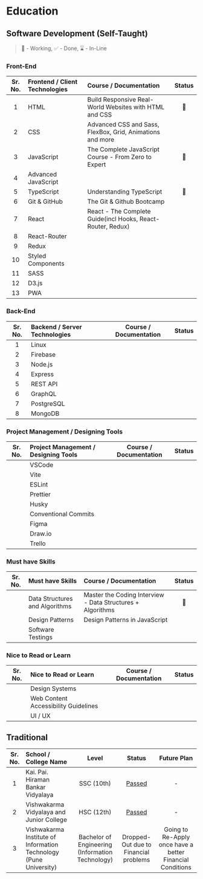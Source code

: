 # Education

## Software Development (Self-Taught)

> 🚧 - Working, ✅ - Done, ⌛ - In-Line

### Front-End

| Sr. No. | Frontend / Client Technologies | Course / Documentation                                      | Status |
| :-----: | :----------------------------- | :---------------------------------------------------------- | :----: |
|    1    | HTML                           | Build Responsive Real-World Websites with HTML and CSS      |   🚧   |
|    2    | CSS                            | Advanced CSS and Sass, FlexBox, Grid, Animations and more   |        |
|    3    | JavaScript                     | The Complete JavaScript Course - From Zero to Expert        |   🚧   |
|    4    | Advanced JavaScript            |                                                             |        |
|    5    | TypeScript                     | Understanding TypeScript                                    |   🚧   |
|    6    | Git & GitHub                   | The Git & Github Bootcamp                                   |        |
|    7    | React                          | React - The Complete Guide(incl Hooks, React-Router, Redux) |        |
|    8    | React-Router                   |                                                             |        |
|    9    | Redux                          |                                                             |        |
|   10    | Styled Components              |                                                             |        |
|   11    | SASS                           |                                                             |        |
|   12    | D3.js                          |                                                             |        |
|   13    | PWA                            |                                                             |        |

### Back-End

| Sr. No. | Backend / Server Technologies | Course / Documentation | Status |
| :-----: | :---------------------------- | :--------------------: | :----: |
|    1    | Linux                         |                        |        |
|    2    | Firebase                      |                        |        |
|    3    | Node.js                       |                        |        |
|    4    | Express                       |                        |        |
|    5    | REST API                      |                        |        |
|    6    | GraphQL                       |                        |        |
|    7    | PostgreSQL                    |                        |        |
|    8    | MongoDB                       |                        |        |

### Project Management / Designing Tools

| Sr. No. | Project Management / Designing Tools | Course / Documentation | Status |
| :-----: | :----------------------------------- | :--------------------: | :----: |
|         | VSCode                               |                        |        |
|         | Vite                                 |                        |        |
|         | ESLint                               |                        |        |
|         | Prettier                             |                        |        |
|         | Husky                                |                        |        |
|         | Conventional Commits                 |                        |        |
|         | Figma                                |                        |        |
|         | Draw.io                              |                        |        |
|         | Trello                               |                        |        |

### Must have Skills

| Sr. No. | Must have Skills               | Course / Documentation                                     | Status |
| :-----: | :----------------------------- | :--------------------------------------------------------- | :----: |
|         | Data Structures and Algorithms | Master the Coding Interview - Data Structures + Algorithms |   🚧   |
|         | Design Patterns                | Design Patterns in JavaScript                              |        |
|         | Software Testings              |                                                            |        |

### Nice to Read or Learn

| Sr. No. | Nice to Read or Learn                | Course / Documentation | Status |
| :-----: | :----------------------------------- | :--------------------: | :----: |
|         | Design Systems                       |                        |        |
|         | Web Content Accessibility Guidelines |                        |        |
|         | UI / UX                              |                        |        |

## Traditional

| Sr. No. | School / College Name                                             |                      Level                       |                                            Status                                            |                        Future Plan                        |
| :-----: | :---------------------------------------------------------------- | :----------------------------------------------: | :------------------------------------------------------------------------------------------: | :-------------------------------------------------------: |
|    1    | Kai. Pai. Hiraman Bankar Vidyalaya                                |                    SSC (10th)                    | [Passed](https://drive.google.com/file/d/1EN9MBQc31UDF9uaPD6CS3odQAmV3WyJt/view?usp=sharing) |                             -                             |
|    2    | Vishwakarma Vidyalaya and Junior College                          |                    HSC (12th)                    | [Passed](https://drive.google.com/file/d/1SKLnaaOeYEWydXxG9aLhX7H3LiVytvlY/view?usp=sharing) |                             -                             |
|    3    | Vishwakarma Institute of Information Technology (Pune University) | Bachelor of Engineering (Information Technology) |                            Dropped-Out due to Financial problems                             | Going to Re-Apply once have a better Financial Conditions |
